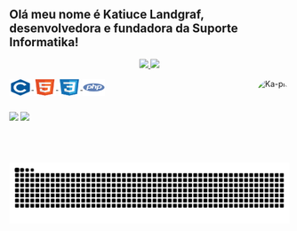 ## Olá meu nome é Katiuce Landgraf, desenvolvedora e fundadora da Suporte Informatika!
<div align="center">
  <a href="https://github.com/kalandgraf">
<img height="160em" style="border: none !important;" src="https://github-readme-stats.vercel.app/api?username=kalandgraf&show_icons=true&theme=github_dark&include_all_commits=true&count_private=true" />
  <img height="160em" src="https://github-readme-stats.vercel.app/api/top-langs/?username=kalandgraf&layout=compact&langs_count=7&theme=github_dark"/>
</div>
<div style="display: inline_block"><br>
  <img align="center" alt="Ka-C" height="30" width="40" src="https://raw.githubusercontent.com/devicons/devicon/master/icons/c/c-plain.svg">
  <img align="center" alt="Ka-HTML" height="30" width="40" src="https://raw.githubusercontent.com/devicons/devicon/master/icons/html5/html5-original.svg">
  <img align="center" alt="Ka-CSS" height="30" width="40" src="https://raw.githubusercontent.com/devicons/devicon/master/icons/css3/css3-original.svg">
  <img align="center" alt="Ka-PHP" height="30" width="40" src="https://raw.githubusercontent.com/devicons/devicon/master/icons/php/php-plain.svg">
  <img align="right" alt="Ka-pic" height="150" style="border-radius: 50px" src="https://avatars.githubusercontent.com/u/53181891?v=4">
</div>
  
  ##
 
<div> 
  <a href="https://instagram.com/ka_landgraf" target="_blank"><img src="https://img.shields.io/badge/-Instagram-%13E4405F?style=for-the-badge&logo=instagram&logoColor=white&color=4586ff" target="_blank"></a>
  <a href = "mailto:kalandgraf@gmail.com"><img src="https://img.shields.io/badge/-Gmail-%23333?style=for-the-badge&logo=gmail&logoColor=white" target="_blank"></a>
 
  ![Snake animation](https://github.com/kalandgraf/kalandgraf/blob/output/github-contribution-grid-snake.svg)
 
</div>
